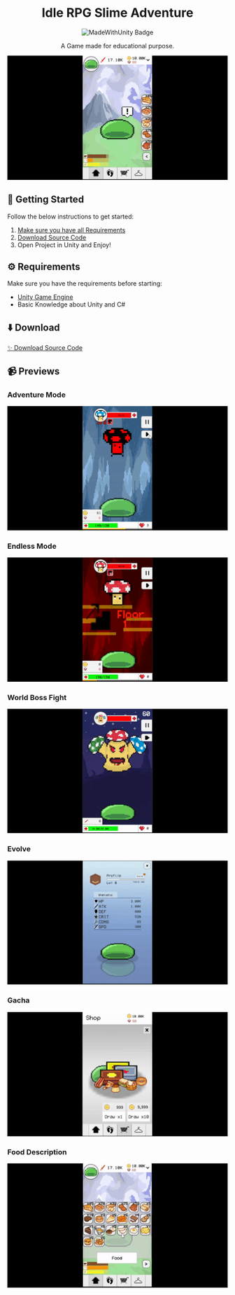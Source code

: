 <div id="header" align="center">
   <h1>
    Idle RPG Slime Adventure
  </h1>
  <img src="https://img.shields.io/badge/Made%20with-Unity-57b9d3.svg?style=for-the-badge&logo=unity" alt="MadeWithUnity Badge"/>
  
A Game made for educational purpose.
</div>

<p align="center">
  <img src="Preview/previewPet.gif"/>
</p>

## 🤔 Getting Started

Follow the below instructions to get started:

1. [Make sure you have all Requirements](#requirements)
2. [Download Source Code](#download)
3. Open Project in Unity and Enjoy!

## ⚙️ Requirements

Make sure you have the requirements before starting:

- [Unity Game Engine](https://unity3d.com)
- Basic Knowledge about Unity and C#

## ⬇️ Download

[:sparkles: Download Source Code](https://github.com/raxelf/WildWestern-Duel-Game-Prototype/archive/refs/heads/main.zip)

## 📹 Previews
<div id="previews">
   <h3>
      Adventure Mode
   </h3>
   <img src="Preview/previewAdventure.gif"/>
   <h3>
      Endless Mode
   </h3>
  <img src="Preview/previewEndless.gif"/>
  <h3>
      World Boss Fight
   </h3>
  <img src="Preview/previewWorldBoss.gif"/>
  <h3>
      Evolve
   </h3>
  <img src="Preview/previewEvolve.gif"/>
  <h3>
      Gacha
   </h3>
  <img src="Preview/previewGacha.gif"/>
   <h3>
      Food Description
   </h3>
  <img src="Preview/previewFoodDesc.gif"/>
</div>
